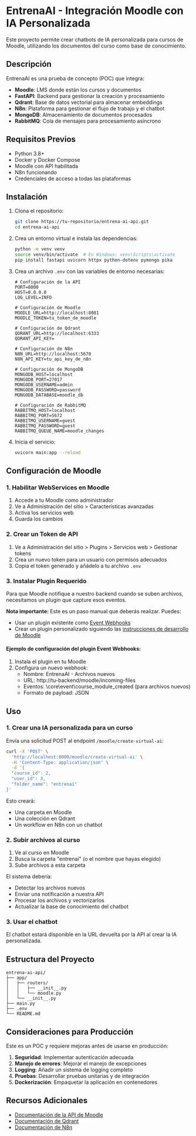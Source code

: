 # EntrenaAI - Integración Moodle con IA Personalizada

Este proyecto permite crear chatbots de IA personalizada para cursos de Moodle, utilizando los documentos del curso como base de conocimiento.

## Descripción

EntrenaAI es una prueba de concepto (POC) que integra:

- **Moodle**: LMS donde están los cursos y documentos
- **FastAPI**: Backend para gestionar la creación y procesamiento 
- **Qdrant**: Base de datos vectorial para almacenar embeddings
- **N8n**: Plataforma para gestionar el flujo de trabajo y el chatbot
- **MongoDB**: Almacenamiento de documentos procesados
- **RabbitMQ**: Cola de mensajes para procesamiento asíncrono

## Requisitos Previos

- Python 3.8+
- Docker y Docker Compose
- Moodle con API habilitada
- N8n funcionando
- Credenciales de acceso a todas las plataformas

## Instalación

1. Clona el repositorio:
   ```bash
   git clone https://tu-repositorio/entrena-ai-api.git
   cd entrena-ai-api
   ```

2. Crea un entorno virtual e instala las dependencias:
   ```bash
   python -m venv venv
   source venv/bin/activate  # En Windows: venv\Scripts\activate
   pip install fastapi uvicorn httpx python-dotenv pymongo pika
   ```

3. Crea un archivo `.env` con las variables de entorno necesarias:
   ```
   # Configuración de la API
   PORT=8000
   HOST=0.0.0.0
   LOG_LEVEL=INFO
   
   # Configuración de Moodle
   MOODLE_URL=http://localhost:8081
   MOODLE_TOKEN=tu_token_de_moodle
   
   # Configuración de Qdrant
   QDRANT_URL=http://localhost:6333
   QDRANT_API_KEY=
   
   # Configuración de N8n
   N8N_URL=http://localhost:5678
   N8N_API_KEY=tu_api_key_de_n8n
   
   # Configuración de MongoDB
   MONGODB_HOST=localhost
   MONGODB_PORT=27017
   MONGODB_USERNAME=admin
   MONGODB_PASSWORD=password
   MONGODB_DATABASE=moodle_db
   
   # Configuración de RabbitMQ
   RABBITMQ_HOST=localhost
   RABBITMQ_PORT=5672
   RABBITMQ_USERNAME=guest
   RABBITMQ_PASSWORD=guest
   RABBITMQ_QUEUE_NAME=moodle_changes
   ```

4. Inicia el servicio:
   ```bash
   uvicorn main:app --reload
   ```

## Configuración de Moodle

### 1. Habilitar WebServices en Moodle

1. Accede a tu Moodle como administrador
2. Ve a Administración del sitio > Características avanzadas
3. Activa los servicios web
4. Guarda los cambios

### 2. Crear un Token de API

1. Ve a Administración del sitio > Plugins > Servicios web > Gestionar tokens
2. Crea un nuevo token para un usuario con permisos adecuados
3. Copia el token generado y añádelo a tu archivo `.env`

### 3. Instalar Plugin Requerido

Para que Moodle notifique a nuestro backend cuando se suben archivos, necesitamos un plugin que capture esos eventos.

**Nota importante:** Este es un paso manual que deberás realizar. Puedes:

- Usar un plugin existente como [Event Webhooks](https://moodle.org/plugins/local_webhooks)
- Crear un plugin personalizado siguiendo las [instrucciones de desarrollo de Moodle](https://docs.moodle.org/dev/Main_Page)

#### Ejemplo de configuración del plugin Event Webhooks:

1. Instala el plugin en tu Moodle
2. Configura un nuevo webhook:
   - Nombre: EntrenaAI - Archivos nuevos
   - URL: http://tu-backend/moodle/incoming-files
   - Eventos: \core\event\course_module_created (para archivos nuevos)
   - Formato de payload: JSON

## Uso

### 1. Crear una IA personalizada para un curso

Envía una solicitud POST al endpoint `/moodle/create-virtual-ai`:

```bash
curl -X 'POST' \
  'http://localhost:8000/moodle/create-virtual-ai' \
  -H 'Content-Type: application/json' \
  -d '{
  "course_id": 2,
  "user_id": 3,
  "folder_name": "entrenaí"
}'
```

Esto creará:
- Una carpeta en Moodle
- Una colección en Qdrant
- Un workflow en N8n con un chatbot

### 2. Subir archivos al curso

1. Ve al curso en Moodle
2. Busca la carpeta "entrenaí" (o el nombre que hayas elegido)
3. Sube archivos a esta carpeta

El sistema debería:
- Detectar los archivos nuevos
- Enviar una notificación a nuestra API
- Procesar los archivos y vectorizarlos
- Actualizar la base de conocimiento del chatbot

### 3. Usar el chatbot

El chatbot estará disponible en la URL devuelta por la API al crear la IA personalizada.

## Estructura del Proyecto

```
entrena-ai-api/
├── app/
│   ├── routers/
│   │   ├── __init__.py
│   │   └── moodle.py
│   └── __init__.py
├── main.py
├── .env
└── README.md
```

## Consideraciones para Producción

Este es un POC y requiere mejoras antes de usarse en producción:

1. **Seguridad**: Implementar autenticación adecuada
2. **Manejo de errores**: Mejorar el manejo de excepciones
3. **Logging**: Añadir un sistema de logging completo
4. **Pruebas**: Desarrollar pruebas unitarias y de integración
5. **Dockerización**: Empaquetar la aplicación en contenedores

## Recursos Adicionales

- [Documentación de la API de Moodle](https://docs.moodle.org/dev/Web_service_API_functions)
- [Documentación de Qdrant](https://qdrant.tech/documentation/)
- [Documentación de N8n](https://docs.n8n.io/) 
